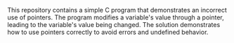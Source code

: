 This repository contains a simple C program that demonstrates an incorrect use of pointers. The program modifies a variable's value through a pointer, leading to the variable's value being changed.  The solution demonstrates how to use pointers correctly to avoid errors and undefined behavior.